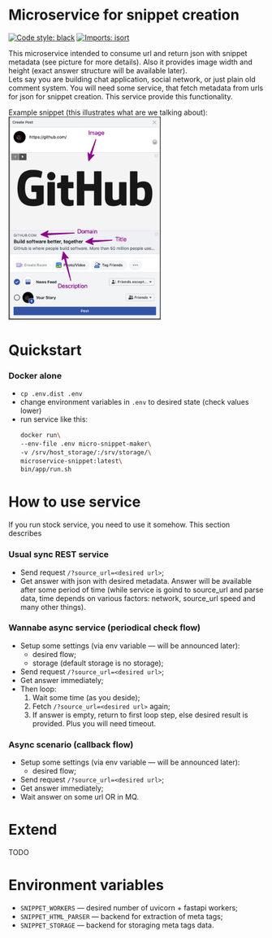 # Microservice for snippet creation
[![Code style: black](https://img.shields.io/badge/code%20style-black-000000.svg)](https://github.com/psf/black)
[![Imports: isort](https://img.shields.io/badge/imports-isort-%231674b1?style=flat&labelColor=ef8336)](https://timothycrosley.github.io/isort/)

This microservice intended to consume url and return json with snippet metadata (see picture for more details). Also it provides image width and height (exact answer structure will be available later).<br>
Lets say you are building chat application, social network, or just plain old comment system. You will need some service, that fetch metadata from urls for json for snippet creation. This service provide this functionality.

Example snippet (this illustrates what are we talking about):<br>
<a href="./doc/preview.png"><img src="./doc/preview.png" width="300"></a>

Quickstart
===
### Docker alone
* `cp .env.dist .env`
* change environment variables in `.env` to desired state (check values lower)
* run service like this:
    ```bash
    docker run\
    --env-file .env micro-snippet-maker\
    -v /srv/host_storage/:/srv/storage/\
    microservice-snippet:latest\
    bin/app/run.sh
    ```

How to use service
===
If you run stock service, you need to use it somehow. This section describes

### Usual sync REST service
* Send request `/?source_url=<desired url>`;
* Get answer with json with desired metadata. Answer will be available after some period of time (while service is goind to source_url and parse data, time depends on various factors: network, source_url speed and many other things).

### Wannabe async service (periodical check flow)
* Setup some settings (via env variable — will be announced later):
    * desired flow;
    * storage (default storage is no storage);
* Send request `/?source_url=<desired url>`;
* Get answer immediately;
* Then loop:
    1. Wait some time (as you deside);
    1. Fetch `/?source_url=<desired url>` again;
    1. If answer is empty, return to first loop step, else desired result is provided. Plus you will need timeout.

### Async scenario (callback flow)
* Setup some settings (via env variable — will be announced later):
    * desired flow;
* Send request `/?source_url=<desired url>`;
* Get answer immediately;
* Wait answer on some url OR in MQ.

Extend
===
TODO

Environment variables
===
* `SNIPPET_WORKERS` — desired number of uvicorn + fastapi workers;
* `SNIPPET_HTML_PARSER` — backend for extraction of meta tags;
* `SNIPPET_STORAGE` — backend for storaging meta tags data.
